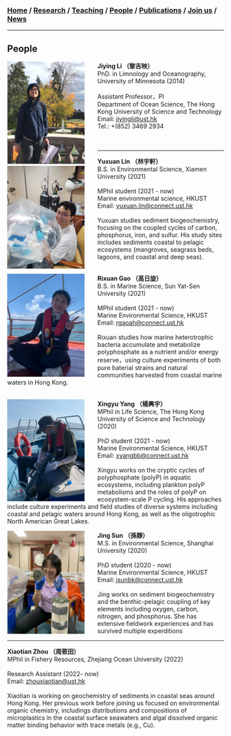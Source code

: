 ### [**Home**](../README.md)  /  [**Research**](research.md)  /  [**Teaching**](teaching.md)  / [**People**](people.md) /  [**Publications**](publications.md)  /  [**Join us**](joinus.md)  /  [**News**](news.md) 
---

## People 

**Jiying Li （黎吉映）**  <img align="right" style="float: left; padding-right: 30px;" src="/images/jiying3.png" width="180"> \
PhD. in Limnology and Oceanography, University of Minnesota (2014)\
<br/>
Assistant Professor，PI\
Department of Ocean Science, The Hong Kong University of Science and Technology\
Email: jiyingli@ust.hk\
Tel.: +(852) 3469 2934
<br/> <br/> <br/>

---
**Yuxuan Lin （林宇軒）**  <img align="right" style="float: left; padding-right: 30px;" src="/images/Yuxuan.png" width="180"> \
B.S. in Environmental Science, Xiamen University (2021)\
<br/>
MPhil student (2021 - now)\
Marine environmental science, HKUST\
Email: yuxuan.lin@connect.ust.hk\
<br/>
Yuxuan studies sediment biogeochemistry, focusing on the coupled cycles of carbon, phosphorus, iron, and sulfur. His study sites includes sediments coastal to pelagic ecosystems (mangroves, seagrass beds, lagoons, and coastal and deep seas).\
<br/>

**Rixuan Gao （高日旋）**  <img align="right" style="float: left; padding-right: 30px;" src="/images/rixuan.png" width="180"> \
B.S. in Marine Science, Sun Yat-Sen University (2021)\
<br/>
MPhil student (2021 - now)\
Marine Environmental Science, HKUST\
Email: rgaoah@connect.ust.hk\
<br/>
Rixuan studies how marine heterotrophic bacteria accumulate and metabolize polyphosphate as a nutrient and/or energy reserve，using culture experiments of both pure baterial strains and natural communities harvested from coastal marine waters in Hong Kong.\
<br/>

**Xingyu Yang （楊興宇）**  <img align="right" style="float: left; padding-right: 30px;" src="/images/xingyu.png" width="180"> \
MPhil in Life Science, The Hong Kong University of Science and Technology (2020)\
<br/>
PhD student (2021 - now)\
Marine Environmental Science, HKUST\
Email: xyangbb@connect.ust.hk\
<br/>
Xingyu works on the cryptic cycles of polyphosphate (polyP) in aquatic ecosystems, including plankton polyP metabolisms and the roles of polyP on ecosystem-scale P cycling. His approaches include culture experiments and field studies of diverse systems including coastal and pelagic waters around Hong Kong, as well as the oligotrophic North American Great Lakes.
<br/>

**Jing Sun （孫靜）**  <img align="right" style="float: left; padding-right: 30px;" src="/images/jing2.png" width="180"> \
M.S. in Environmental Science, Shanghai University (2020)\
<br/>
PhD student (2020 - now)\
Marine Environmental Science, HKUST\
Email: jsunbk@connect.ust.hk\
<br/>
Jing works on sediment biogeochemistry and the benthic-pelagic coupling of key elements including oxygen, carbon, nitrogen, and phosphorus. She has extensive fieldwork experiences and has survived multiple experditions 
<br/>

---
**Xiaotian Zhou （周筱田）**   \
MPhil in Fishery Resources, Zhejiang Ocean University (2022)\
<br/>
Research Assistant (2022- now)\
Email: zhouxiaotian@ust.hk\
<br/>
Xiaotian is working on geochemistry of sediments in coastal seas around Hong Kong. Her previous work before joining us focused on environmental organic chemistry, includings distributions and compositions of microplastics in the coastal surface seawaters and algal dissolved organic matter binding behavior with trace metals (e.g., Cu). 
<br/><br/>
